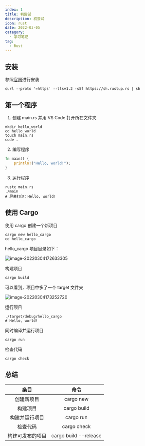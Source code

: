 ```yaml
---
index: 1
title: 初尝试
description: 初尝试
icon: rust
date: 2022-03-05
category:
  - 学习笔记
tag:
  - Rust
---
```


## 安装

参照[官网](https://www.rust-lang.org/zh-CN/tools/install)进行安装

```shell
curl --proto '=https' --tlsv1.2 -sSf https://sh.rustup.rs | sh
```

## 第一个程序

1. 创建 main.rs 并用 VS Code 打开所在文件夹

```shell
mkdir hello_world
cd hello_world
touch main.rs
code .
```

2. 编写程序

```rust
fn main() {
    println!("Hello, world!");
}
```

3. 运行程序

```shell
rustc main.rs
./main
# 屏幕打印：Hello, world!
```

## 使用 Cargo

使用 cargo 创建一个新项目

```shell
cargo new hello_cargo
cd hello_cargo
```

hello_cargo 项目目录如下：

![image-20220304172633305](https://zhuye-1308301598.file.myqcloud.com/markdown/image-20220304172633305.png) 

构建项目

```shell
cargo build
```

可以看到，项目中多了一个 target 文件夹

![image-20220304173252720](https://zhuye-1308301598.file.myqcloud.com/markdown/image-20220304173252720.png) 

运行项目

```shell
./target/debug/hello_cargo
# Hello, world!
```

同时编译并运行项目

```shell
cargo run
```

检查代码

```shell
cargo check
```

## 总结

|       条目       |         命令          |
| :--------------: | :-------------------: |
|    创建新项目    |       cargo new       |
|     构建项目     |      cargo build      |
|  构建并运行项目  |       cargo run       |
|     检查代码     |      cargo check      |
| 构建可发布的项目 | cargo build --release |

